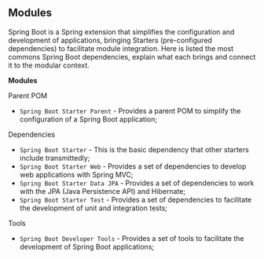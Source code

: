## Modules

Spring Boot is a Spring extension that simplifies the configuration and development of applications, bringing Starters (pre-configured dependencies) to facilitate module integration.
Here is listed the most commons Spring Boot dependencies, explain what each brings and connect it to the modular context.

**Modules**

Parent POM

* `Spring Boot Starter Parent` - Provides a parent POM to simplify the configuration of a Spring Boot application;

Dependencies

* `Spring Boot Starter` - This is the basic dependency that other starters include transmittedly;
* `Spring Boot Starter Web` - Provides a set of dependencies to develop web applications with Spring MVC;
* `Spring Boot Starter Data JPA` - Provides a set of dependencies to work with the JPA (Java Persistence API) and Hibernate;
* `Spring Boot Starter Test` - Provides a set of dependencies to facilitate the development of unit and integration tests;

Tools

* `Spring Boot Developer Tools` - Provides a set of tools to facilitate the development of Spring Boot applications;